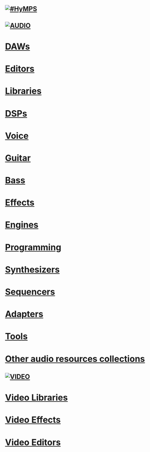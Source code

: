 ## [![#HyMPS](http://www.forart.it/progetti/HyMPS/logo.png)](http://www.forart.it/progetti/HyMPS/ "HYbrid Multimedia Production Suite") ##

## [![AUDIO](https://flat.badgen.net/badge/HyMPS/AUDIO?scale=3?color=green)](http://www.forart.it/progetti/HyMPS/ "AUDIO resources") ##

# [DAWs](https://github.com/forart/HyMPS/blob/main/DAWs.md#audio---daws)
# [Editors](https://github.com/forart/HyMPS/blob/main/Aeditors.md#audio---editors)
# [Libraries](https://github.com/forart/HyMPS/blob/main/AudioLIBs.md#audio---libraries)
# [DSPs](https://github.com/forart/HyMPS/blob/main/AudioDSPs.md#audio---dsps)
# [Voice](https://github.com/forart/HyMPS/blob/main/Voice.md#audio---voice)
# [Guitar](https://github.com/forart/HyMPS/blob/main/Guitar.md#audio---guitar)
# [Bass](https://github.com/forart/HyMPS/blob/main/BassDSPs.md#audio---bass)
# [Effects](https://github.com/forart/HyMPS/blob/main/AudioFXs.md#audio---effects)
# [Engines](https://github.com/forart/HyMPS/blob/main/Aengines.md#audio---engines)
# [Programming](https://github.com/forart/HyMPS/blob/main/Programming.md#audio---programming)
# [Synthesizers](https://github.com/forart/HyMPS/blob/main/Synths.md#audio---synthesizers)
# [Sequencers](https://github.com/forart/HyMPS/blob/main/Seqcrs.md#audio---sequencers)
# [Adapters](https://github.com/forart/HyMPS/blob/main/Adapters.md#audio---adapters)
# [Tools](https://github.com/forart/HyMPS/blob/main/A_Tools.md#audio---tools)

# [Other audio resources collections](https://github.com/forart/HyMPS/blob/main/A_Collections.md)

## [![VIDEO](https://flat.badgen.net/badge/HyMPS/VIDEO?scale=3?color=green)](http://www.forart.it/progetti/HyMPS/ "VIDEO resources") ##
# [Video Libraries](https://github.com/forart/HyMPS/blob/main/VideoLIBs.md#subsections)
# [Video Effects](https://github.com/forart/HyMPS/blob/main/VideoFXs.md#subsections)
# [Video Editors](https://github.com/forart/HyMPS/blob/main/VideoNLEs.md#subsections)

    

